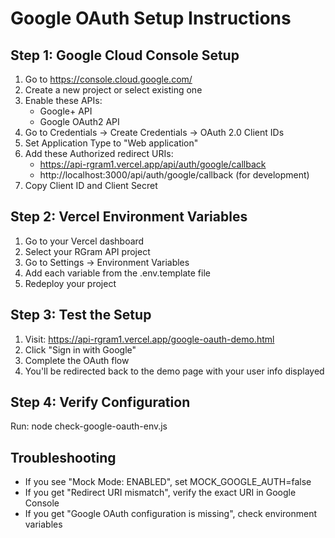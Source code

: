 # Google OAuth Setup Instructions

## Step 1: Google Cloud Console Setup

1. Go to https://console.cloud.google.com/
2. Create a new project or select existing one
3. Enable these APIs:
   - Google+ API
   - Google OAuth2 API
4. Go to Credentials → Create Credentials → OAuth 2.0 Client IDs
5. Set Application Type to "Web application"
6. Add these Authorized redirect URIs:
   - https://api-rgram1.vercel.app/api/auth/google/callback
   - http://localhost:3000/api/auth/google/callback (for development)
7. Copy Client ID and Client Secret

## Step 2: Vercel Environment Variables

1. Go to your Vercel dashboard
2. Select your RGram API project
3. Go to Settings → Environment Variables
4. Add each variable from the .env.template file
5. Redeploy your project

## Step 3: Test the Setup

1. Visit: https://api-rgram1.vercel.app/google-oauth-demo.html
2. Click "Sign in with Google"
3. Complete the OAuth flow
4. You'll be redirected back to the demo page with your user info displayed

## Step 4: Verify Configuration

Run: node check-google-oauth-env.js

## Troubleshooting

- If you see "Mock Mode: ENABLED", set MOCK_GOOGLE_AUTH=false
- If you get "Redirect URI mismatch", verify the exact URI in Google Console
- If you get "Google OAuth configuration is missing", check environment variables

